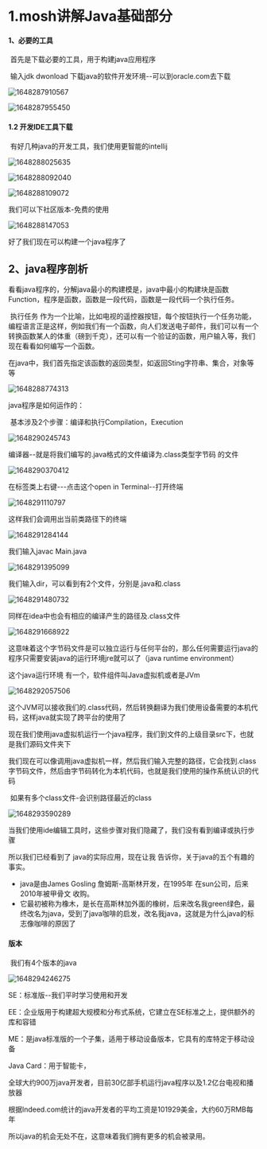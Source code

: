 # 1.mosh讲解Java基础部分



#### 1、必要的工具

​	首先是下载必要的工具，用于构建java应用程序

​	输入jdk dwonload 下载java的软件开发环境--可以到oracle.com去下载

![1648287910567](../../../../../.vuepress/public/images/1648287910567.png)

![1648287955450](../../../../../.vuepress/public/images/1648287955450.png)







#### 1.2 开发IDE工具下载

​	有好几种java的开发工具，我们使用更智能的intellij

![1648288025635](../../../../../.vuepress/public/images/1648288025635.png)



![1648288092040](../../../../../.vuepress/public/images/1648288092040.png)





![1648288109072](../../../../../.vuepress/public/images/1648288109072.png)



我们可以下社区版本-免费的使用

![1648288147053](../../../../../.vuepress/public/images/1648288147053.png)



好了我们现在可以构建一个java程序了





## 2、java程序剖析

​	看看java程序的，分解java最小的构建模是，java中最小的构建块是函数Function，程序是函数，函数是一段代码，函数是一段代码一个执行任务。

​	执行任务 作为一个比喻，比如电视的遥控器按钮，每个按钮执行一个任务功能，编程语言正是这样，例如我们有一个函数，向人们发送电子邮件，我们可以有一个转换函数某人的体重（磅到千克），还可以有一个验证的函数，用户输入等，我们现在看看如何编写一个函数。



​	在java中，我们首先指定该函数的返回类型，如返回Sting字符串、集合，对象等等

![1648288774313](../../../../../.vuepress/public/images/1648288774313.png)







java程序是如何运作的：

​	基本涉及2个步骤：编译和执行Compilation，Execution



![1648290245743](../../../../../.vuepress/public/images/1648290245743.png)





编译器--就是将我们编写的.java格式的文件编译为.class类型字节码 的文件

![1648290370412](../../../../../.vuepress/public/images/1648290370412.png)



在标签类上右键---点击这个open in Terminal--打开终端

![1648291110797](../../../../../.vuepress/public/images/1648291110797.png)



这样我们会调用出当前类路径下的终端

![1648291284144](../../../../../.vuepress/public/images/1648291284144.png)



我们输入javac Main.java 

![1648291395099](../../../../../.vuepress/public/images/1648291395099.png)



我们输入dir，可以看到有2个文件，分别是.java和.class

![1648291480732](../../../../../.vuepress/public/images/1648291480732.png)



同样在idea中也会有相应的编译产生的路径及.class文件

![1648291668922](../../../../../.vuepress/public/images/1648291668922.png)



这意味着这个字节码文件是可以独立运行与任何平台的，那么任何需要运行java的程序只需要安装java的运行环境jre就可以了（java runtime environment）



这个java运行环境 有一个，软件组件叫Java虚拟机或者是JVm

![1648292057506](../../../../../.vuepress/public/images/1648292057506.png)





这个JVM可以接收我们的.class代码，然后转换翻译为我们使用设备需要的本机代码，这样java就实现了跨平台的使用了



现在我们使用java虚拟机运行一个java程序，我们到文件的上级目录src下，也就是我们源码文件夹下

​	我们现在可以像调用java虚拟机一样，然后我们输入完整的路径，它会找到.class字节码文件，然后由字节码转化为本机代码，也就是我们使用的操作系统认识的代码

​		如果有多个class文件-会识别路径最近的class

![1648293590289](../../../../../.vuepress/public/images/1648293590289.png)







​	当我们使用ide编辑工具时，这些步骤对我们隐藏了，我们没有看到编译或执行步骤

所以我们已经看到了 java的实际应用，现在让我 告诉你，关于java的五个有趣的事实。



- java是由James Gosling 詹姆斯-高斯林开发，在1995年 在sun公司，后来2010年被甲骨文	收购。
- 它最初被称为橡木，是长在高斯林加外面的橡树，后来改名我green绿色，最终改名为java，受到了java咖啡的启发，改名我java，这就是为什么java的标志像咖啡的原因了





#### 版本

​	我们有4个版本的java

![1648294246275](../../../../../.vuepress/public/images/1648294246275.png)



SE：标准版--我们平时学习使用和开发

EE：企业版用于构建超大规模和分布式系统，它建立在SE标准之上，提供额外的库和容错

ME：是java标准版的一个子集，适用于移动设备版本，它具有的库特定于移动设备

Java Card：用于智能卡，





全球大约900万java开发者，目前30亿部手机运行java程序以及1.2亿台电视和播放器

根据lndeed.com统计的java开发者的平均工资是101929美金，大约60万RMB每年

所以java的机会无处不在，这意味着我们拥有更多的机会被录用。





























































